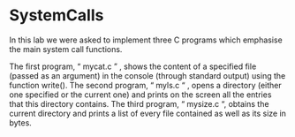 # SystemCalls
In this lab we were asked to implement three C programs which emphasise the main system call functions.

The first program, “ mycat.c ” , shows the content of a specified file (passed as an argument) in the console (through standard output) using the function write().
The second program, “ myls.c “ , opens a directory (either one specified or the current one) and prints on the screen all the entries that this directory contains.
The third program, “ mysize.c “, obtains the current directory and prints a list of every file contained as well as its size in bytes.
